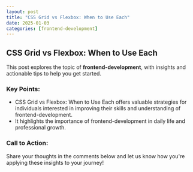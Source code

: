```yaml
---
layout: post
title: "CSS Grid vs Flexbox: When to Use Each"
date: 2025-01-03
categories: [frontend-development]
---
```


## CSS Grid vs Flexbox: When to Use Each

This post explores the topic of **frontend-development**, with insights and actionable tips to help you get started.

### Key Points:
- CSS Grid vs Flexbox: When to Use Each offers valuable strategies for individuals interested in improving their skills and understanding of frontend-development.
- It highlights the importance of frontend-development in daily life and professional growth.

### Call to Action:
Share your thoughts in the comments below and let us know how you're applying these insights to your journey!
